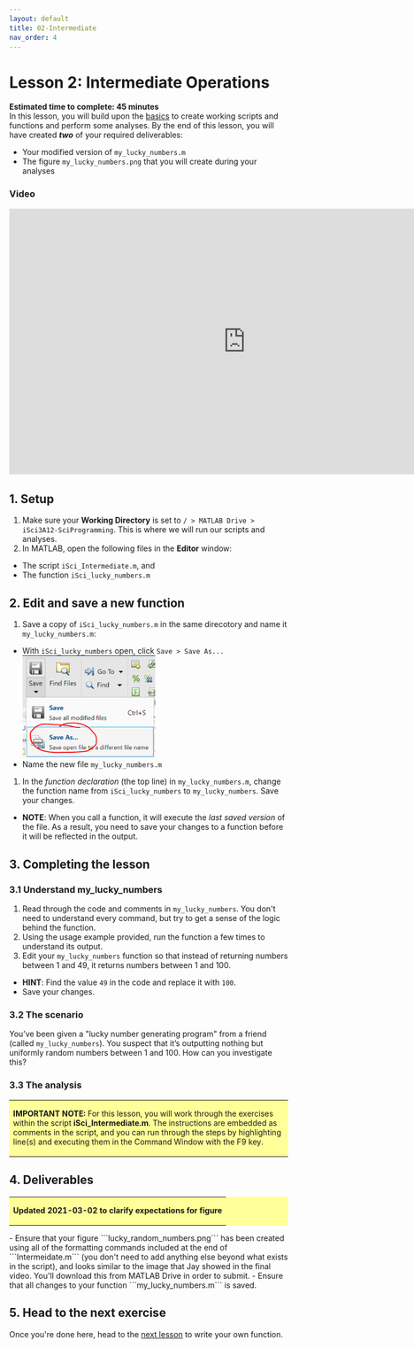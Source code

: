 ```yaml
---
layout: default
title: 02-Intermediate
nav_order: 4
---
```


# Lesson 2: Intermediate Operations

**Estimated time to complete: 45 minutes**  
In this lesson, you will build upon the [basics](lesson1) to create working scripts and functions and perform some analyses. By the end of this lesson, you will have created ***two*** of your required deliverables: 
- Your modified version of ```my_lucky_numbers.m```
- The figure ```my_lucky_numbers.png``` that you will create during your analyses

### Video
<iframe width="853" height="480" src="https://web.microsoftstream.com/embed/video/083bc1cb-6d74-4c57-8209-9314408b2de6?autoplay=false&amp;showinfo=true" allowfullscreen style="border:none;"></iframe>

## 1. Setup
1. Make sure your **Working Directory** is set to ```/ > MATLAB Drive > iSci3A12-SciProgramming```. This is where we will run our scripts and analyses. 
1. In MATLAB, open the following files in the **Editor** window: 
  - The script ```iSci_Intermediate.m```, and 
  - The function ```iSci_lucky_numbers.m```

## 2. Edit and save a new function
1. Save a copy of ```iSci_lucky_numbers.m``` in the same direcotory and name it ```my_lucky_numbers.m```:
  - With ```iSci_lucky_numbers``` open, click ```Save > Save As...```  
![Save As Dialog Box](assets/img/saveas.png)
  - Name the new file ```my_lucky_numbers.m```
1. In the *function declaration* (the top line) in ```my_lucky_numbers.m```, change the function name from ```iSci_lucky_numbers``` to ```my_lucky_numbers```. Save your changes. 
  - **NOTE**: When you call a function, it will execute the *last saved version* of the file. As a result, you need to save your changes to a function before it will be reflected in the output.

## 3. Completing the lesson 

### 3.1 Understand my_lucky_numbers
1. Read through the code and comments in ```my_lucky_numbers```. You don't need to understand every command, but try to get a sense of the logic behind the function. 
1. Using the usage example provided, run the function a few times to understand its output.
1. Edit your ```my_lucky_numbers``` function so that instead of returning numbers between 1 and 49, it returns numbers between 1 and 100. 
  - **HINT**: Find the value ```49``` in the code and replace it with ```100```.
  - Save your changes. 
  
### 3.2 The scenario
You’ve been given a "lucky number generating program" from a friend (called ```my_lucky_numbers```). You suspect that it’s outputting nothing but uniformly random numbers between 1 and 100. How can you investigate this?

### 3.3 The analysis
<table style="background-color: #ffff99;">
<tbody>
<tr>
<td>
<p><b>IMPORTANT NOTE:</b> For this lesson, you will work through the exercises within the script <b>iSci_Intermediate.m</b>. The instructions are embedded as comments in the script, and you can run through the steps by highlighting line(s) and executing them in the Command Window with the F9 key.</p>
</td>
</tr>
</tbody>
</table>

## 4. Deliverables
<table style="background-color: #ffff99;">
<tbody>
<tr>
<td>
<p><b>Updated 2021-03-02 to clarify expectations for figure</b></p>
</td>
</tr>
</tbody>
</table>
- Ensure that your figure ```lucky_random_numbers.png``` has been created using all of the formatting commands included at the end of ```Intermeidate.m``` (you don't need to add anything else beyond what exists in the script), and looks similar to the image that Jay showed in the final video.  You'll download this from MATLAB Drive in order to submit. 
- Ensure that all changes to your function ```my_lucky_numbers.m``` is saved.

## 5. Head to the next exercise
Once you're done here, head to the [next lesson](lesson3) to write your own function. 
